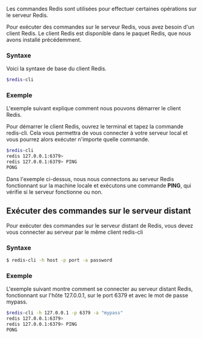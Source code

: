 Les commandes Redis sont utilisées pour effectuer certaines opérations sur le serveur Redis.

Pour exécuter des commandes sur le serveur Redis, vous avez besoin d'un client Redis. Le client Redis est disponible dans le paquet Redis, que nous avons installé précédemment.

### Syntaxe

Voici la syntaxe de base du client Redis.

```bash
$redis-cli 
```

### Exemple

L'exemple suivant explique comment nous pouvons démarrer le client Redis.

Pour démarrer le client Redis, ouvrez le terminal et tapez la commande redis-cli. Cela vous permettra de vous connecter à votre serveur local et vous pourrez alors exécuter n'importe quelle commande.

```bash
$redis-cli 
redis 127.0.0.1:6379> 
redis 127.0.0.1:6379> PING  
PONG
```

Dans l'exemple ci-dessus, nous nous connectons au serveur Redis fonctionnant sur la machine locale et exécutons une commande **PING**, qui vérifie si le serveur fonctionne ou non.

## Exécuter des commandes sur le serveur distant

Pour exécuter des commandes sur le serveur distant de Redis, vous devez vous connecter au serveur par le même client redis-cli

### Syntaxe

```bash
$ redis-cli -h host -p port -a password
```

### Exemple

L'exemple suivant montre comment se connecter au serveur distant Redis, fonctionnant sur l'hôte 127.0.0.1, sur le port 6379 et avec le mot de passe mypass.

```bash
$redis-cli -h 127.0.0.1 -p 6379 -a "mypass" 
redis 127.0.0.1:6379> 
redis 127.0.0.1:6379> PING  
PONG
```